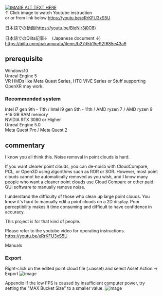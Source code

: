 [![IMAGE ALT TEXT HERE](https://youtu.be/eRrKFU3xS5U/0.jpg)](https://youtu.be/eRrKFU3xS5U)  
↑ Click image to watch Youtube instruction  
or or from link below
https://youtu.be/eRrKFU3xS5U

日本語での動画(https://youtu.be/BieNlr3j0O8)

日本語でのQiita記事↓　(Japanese document ↓)
https://qiita.com/nakamurata/items/b27d5b15e92f685e43a9

## prerequisite
Windows10  
Unreal Engine 5  
VR HMDs like Meta Quest Series, HTC VIVE Series or Stuff supporting OpenXR may work.  

### Recommended system
Intel i7 gen 9th - 11th / Intel i9 gen 9th - 11th / AMD ryzen 7 / AMD ryzen 9  
+16 GB RAM memory  
NVIDIA RTX 3080 or Higher  
Unreal Engine 5.0  
Meta Quest Pro / Meta Quest 2  

## commentary
I know you all think this.
Noise removal in point clouds is hard.

If you want clearer point clouds, you can de-noisb with CloudCompare, PCL, or Open3D using algorithms such as ROR or SOR.
However, most point clouds cannot be automatically removed as you wish, and I know many people who want a cleaner point clouds use Cloud Compare or other paid GUI software to manually remove noise.

I understand the difficulty of those who clean up large point clouds.
You know it's hard to manually edit a point clouds on a 2D display.
Poor perceptibility makes it time consuming and difficult to have confidence in accuracy.

This project is for that kind of people.

Please refer to the youtube video for operating instructions.
https://youtu.be/eRrKFU3xS5U


Manuals

### Export
Right-click on the edited point cloud file (.uasset) and select Asset Action → Export
![image](https://user-images.githubusercontent.com/57085424/222884999-60af7f16-6e50-4573-8eb5-c3a18559e6bf.png)




Appendix
If the low FPS is caused by insufficient computer power, try setting the "MAX Bucket Size" to a smaller value.
![image](https://user-images.githubusercontent.com/57085424/219933468-c61dd4b7-948a-4b96-b61f-90fe2151c420.png)

